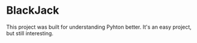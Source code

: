# BlackJack

This project was built for understanding Pyhton better. It's an easy project, but still interesting.

